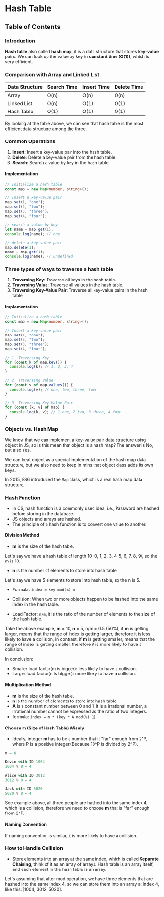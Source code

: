 # Hash Table

## Table of Contents

### Introduction

**Hash table** also called **hash map**, it is a data structure that stores **key-value** pairs. We can look up the value by key in **constant time (O(1))**, which is very efficient.

### Comparison with Array and Linked List

| Data Structure | Search Time | Insert Time | Delete Time |
| -------------- | ----------- | ----------- | ----------- |
| Array          | O(n)        | O(n)        | O(n)        |
| Linked List    | O(n)        | O(1)        | O(1)        |
| Hash Table     | O(1)        | O(1)        | O(1)        |

By looking at the table above, we can see that hash table is the most efficient data structure among the three.

### Common Operations

1. **Insert**: Insert a key-value pair into the hash table.
2. **Delete**: Delete a key-value pair from the hash table.
3. **Search**: Search a value by key in the hash table.

#### Implementation

```typescript
// Initialize a hash table
const map = new Map<number, string>();

// Insert a key-value pair
map.set(1, "one");
map.set(2, "two");
map.set(3, "three");
map.set(4, "four");

// search a value by key
let name = map.get(1);
console.log(name); // one

// delete a key-value pair
map.delete(1);
name = map.get(1);
console.log(name); // undefined
```

### Three types of ways to traverse a hash table

1. **Traversing Key**: Traverse all keys in the hash table.
2. **Traversing Value**: Traverse all values in the hash table.
3. **Traversing Key-Value Pair**: Traverse all key-value pairs in the hash table.

#### Implementation

```typescript
// Initialize a hash table
const map = new Map<number, string>();

// Insert a key-value pair
map.set(1, "one");
map.set(2, "two");
map.set(3, "three");
map.set(4, "four");

// 1. Traversing Key
for (const k of map.key()) {
  console.log(k); // 1, 2, 3, 4
}

// 2. Traversing Value
for (const v of map.values()) {
  console.log(v); // one, two, three, four
}

// 3. Traversing Key-Value Pair
for (const [k, v] of map) {
  console.log(k, v); // 1 one, 2 two, 3 three, 4 four
}
```

### Objects vs. Hash Map

We know that we can implement a key-value pair data structure using object in JS, so is this mean that object is a hash map? The answer is No, but also Yes.

We can treat object as a special implementation of the hash map data structure, but we also need to keep in mins that object class adds its own keys.

In 2015, ES6 introduced the `Map` class, which is a real hash map data structure.

### Hash Function

- In CS, hash function is a commonly used idea, i.e., Password are hashed before storing in the database.
- JS objects and arrays are hashed.
- The principle of a hash function is to convert one value to another.

#### Division Method

- **m** is the size of the hash table.

Let's say we have a hash table of length 10 (0, 1, 2, 3, 4, 5, 6, 7, 8, 9), so the m is 10.

- **n** is the number of elements to store into hash table.

Let's say we have 5 elements to store into hash table, so the n is 5.

- Formula: `index = key mod(%) m`

- Collision: When two or more objects happen to be hashed into the same index in the hash table.

- Load Factor: `n/m`, it is the ratio of the number of elements to the size of the hash table.

Take the above example, **m** = 10, **n** = 5, n/m = 0.5 (50%), if **m** is getting larger, means that the range of index is getting larger, therefore it is less likely to have a collision, in contrast, if **m** is getting smaller, means that the range of index is getting smaller, therefore it is more likely to have a collision.

In conclusion:

- Smaller load factor(m is bigger): less likely to have a collision.
- Larger load factor(n is bigger): more likely to have a collision.

#### Multiplication Method

- **m** is the size of the hash table.
- **n** is the number of elements to store into hash table.
- **A** is a constant number between 0 and 1, it is a irrational number, a irrational number cannot be expressed as the ratio of two integers.
- formula: `index = m * (key * A mod(%) 1)`

#### Choose m (Size of Hash Table) Wisely

- Ideally, integer **m** has to be a number that it "far" enough from 2^P, where P is a positive integer.(Because 10^P is divided by 2^P).

```typescript
m = 8

Kevin with ID 1004
1004 % 8 = 4

Alice with ID 3012
3012 % 8 = 4

Jack with ID 5020
5020 % 8 = 4
```

See example above, all three people are hashed into the same index 4, which is a collision, therefore we need to choose **m** that is "far" enough from 2^P.

#### Naming Convention

If naming convention is similar, it is more likely to have a collision.

### How to Handle Collision

- Store elements into an array at the same index, which is called **Separate Chaining**, think of it as an array of arrays. Hash table is an array itself, and each element in the hash table is an array.

Let's assuming that after mod operation, we have three elements that are hashed into the same index 4, so we can store them into an array at index 4, like this: [1004, 3012, 5020].
